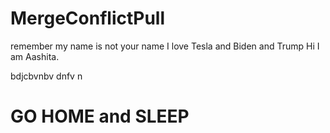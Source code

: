 # MergeConflictPull

remember my name is not your name
I love Tesla and Biden and Trump
Hi I am Aashita.

bdjcbvnbv dnfv n

# GO HOME and SLEEP
